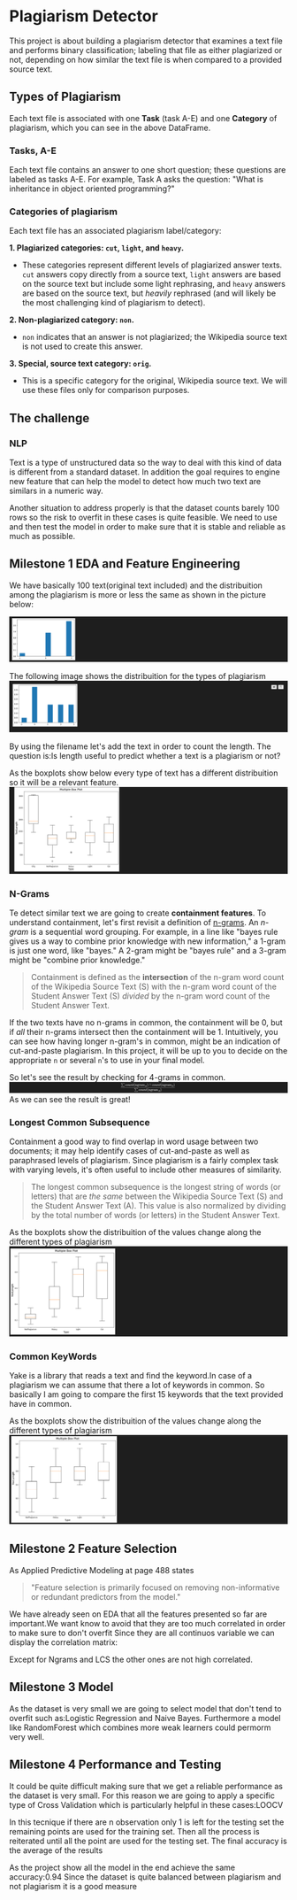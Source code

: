 # Plagiarism Detector
This project is about building a plagiarism detector that examines a text file and performs binary classification; labeling that file as either plagiarized or not, depending on how similar the text file is when compared to a provided source text. 

## Types of Plagiarism

Each text file is associated with one **Task** (task A-E) and one **Category** of plagiarism, which you can see in the above DataFrame.

###  Tasks, A-E

Each text file contains an answer to one short question; these questions are labeled as tasks A-E. For example, Task A asks the question: "What is inheritance in object oriented programming?"

### Categories of plagiarism 

Each text file has an associated plagiarism label/category:

**1. Plagiarized categories: `cut`, `light`, and `heavy`.**
* These categories represent different levels of plagiarized answer texts. `cut` answers copy directly from a source text, `light` answers are based on the source text but include some light rephrasing, and `heavy` answers are based on the source text, but *heavily* rephrased (and will likely be the most challenging kind of plagiarism to detect).
     
**2. Non-plagiarized category: `non`.** 
* `non` indicates that an answer is not plagiarized; the Wikipedia source text is not used to create this answer.
    
**3. Special, source text category: `orig`.**
* This is a specific category for the original, Wikipedia source text. We will use these files only for comparison purposes.

## The challenge

### NLP

Text is a type of unstructured data so the way to deal with this kind of data is different from a standard dataset.
In addition the goal requires to engine new feature that can help the model to detect how much two text are similars in a numeric way.

Another situation to address properly is that the dataset counts barely 100 rows so the risk to overfit in these cases is quite feasible.
We need to use and then test the model in order to make sure that it is stable and reliable as much as possible.


## Milestone 1 EDA and Feature Engineering

We have basically 100 text(original text included) and the distribuition among the plagiarism is more or less the same as shown in the picture below:

![alt text](https://github.com/alessandroNarcisi96/PlagiarismDetector/blob/master/Images/PlagNotPlag.PNG)

The following image shows the distribuition for the types of plagiarism
![alt text](https://github.com/alessandroNarcisi96/PlagiarismDetector/blob/master/Images/AllPlag.PNG)

By using the filename let's add the text in order to count the length.
The question is:Is length useful to predict whether a text is a plagiarism or not?

As the boxplots show below every type of text has a different distribuition so it will be a relevant feature.
![alt text](https://github.com/alessandroNarcisi96/PlagiarismDetector/blob/master/Images/Length.PNG)

### N-Grams
Te detect similar text we are going to create **containment features**. To understand containment, let's first revisit a definition of [n-grams](https://en.wikipedia.org/wiki/N-gram). An *n-gram* is a sequential word grouping. For example, in a line like "bayes rule gives us a way to combine prior knowledge with new information," a 1-gram is just one word, like "bayes." A 2-gram might be "bayes rule" and a 3-gram might be "combine prior knowledge."

> Containment is defined as the **intersection** of the n-gram word count of the Wikipedia Source Text (S) with the n-gram word count of the Student  Answer Text (S) *divided* by the n-gram word count of the Student Answer Text.


If the two texts have no n-grams in common, the containment will be 0, but if _all_ their n-grams intersect then the containment will be 1. Intuitively, you can see how having longer n-gram's in common, might be an indication of cut-and-paste plagiarism. In this project, it will be up to you to decide on the appropriate `n` or several `n`'s to use in your final model.

So let's see the result by checking for 4-grams in common.
![alt text](https://github.com/alessandroNarcisi96/PlagiarismDetector/blob/master/Images/NGrams.PNG)
As we can see the result is great!


### Longest Common Subsequence

Containment a good way to find overlap in word usage between two documents; it may help identify cases of cut-and-paste as well as paraphrased levels of plagiarism. Since plagiarism is a fairly complex task with varying levels, it's often useful to include other measures of similarity.

> The longest common subsequence is the longest string of words (or letters) that are *the same* between the Wikipedia Source Text (S) and the Student Answer Text (A). This value is also normalized by dividing by the total number of words (or letters) in the  Student Answer Text. 

As the boxplots show the distribuition of the values change along the different types of plagiarism 
![alt text](https://github.com/alessandroNarcisi96/PlagiarismDetector/blob/master/Images/LCS.PNG)

### Common KeyWords
Yake is a library that reads a text and find the keyword.In case of a plagiarism we can assume that there a lot of keywords in common.
So basically I am going to compare the first 15 keywords that the text provided have in common.

As the boxplots show the distribuition of the values change along the different types of plagiarism
![alt text](https://github.com/alessandroNarcisi96/PlagiarismDetector/blob/master/Images/KeyWords.PNG)

## Milestone 2 Feature Selection
As Applied Predictive Modeling at page 488 states 
>"Feature selection is primarily focused on removing non-informative or redundant predictors from the model."

We have already seen on EDA that all the features presented so far are important.We want know to avoid that they are too much correlated in order to make sure to don't overfit
Since they are all continuos variable we can display the correlation matrix:

Except for Ngrams and LCS the other ones are not high correlated.

## Milestone 3 Model

As the dataset is very small we are going to select model that don't tend to overfit such as:Logistic Regression and Naive Bayes.
Furthermore a model like RandomForest which combines more weak learners could permorm very well.

## Milestone 4 Performance and Testing

It could be quite difficult making sure that we get a reliable performance as the dataset is very small.
For this reason we are going to apply a specific type of Cross Validation which is particularly helpful in these cases:LOOCV

In this tecnique if there are n observation only 1 is left for the testing set the remaining points are used for the training set.
Then all the process is reiterated until all the point are used for the testing set.
The final accuracy is the average of the results

As the project show all the model in the end achieve the same accuracy:0.94
Since the dataset is quite balanced between plagiarism and not plagiarism it is a good measure